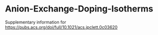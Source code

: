 # Anion-Exchange-Doping-Isotherms

Supplementary information for https://pubs.acs.org/doi/full/10.1021/acs.jpclett.0c03620
